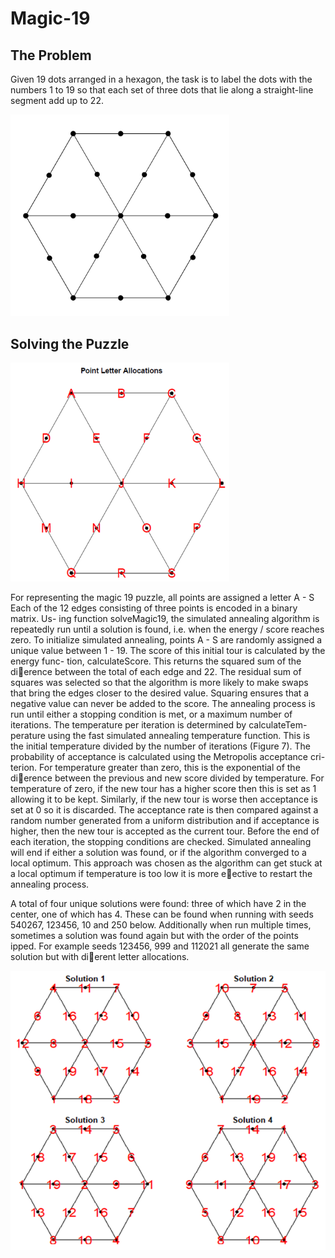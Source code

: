 # Magic-19
## The Problem
Given 19 dots arranged in a hexagon, the task is to label the dots with the numbers 1 to 19 so that each set of three dots that lie along a straight-line segment add up to 22.

<img src="https://github.com/TomMakesThings/Magic-19/blob/assets/Images/Hexagon.png" width=350>

## Solving the Puzzle



<img src="https://github.com/TomMakesThings/Magic-19/blob/assets/Images/Hexagon-Alphabet.png" width=350>

For representing the magic 19 puzzle, all points are assigned a letter A - S Each of the 12 edges consisting of three points is encoded in a binary matrix. Us-
ing function solveMagic19, the simulated annealing algorithm is repeatedly run until
a solution is found, i.e. when the energy / score reaches zero.
To initialize simulated annealing, points A - S are randomly assigned a unique
value between 1 - 19. The score of this initial tour is calculated by the energy func-
tion, calculateScore. This returns the squared sum of the dierence between the total
of each edge and 22. The residual sum of squares was selected so that the algorithm is
more likely to make swaps that bring the edges closer to the desired value. Squaring
ensures that a negative value can never be added to the score.
The annealing process is run until either a stopping condition is met, or a maximum
number of iterations. The temperature per iteration is determined by calculateTem-
perature using the fast simulated annealing temperature function. This is the initial
temperature divided by the number of iterations (Figure 7).
The probability of acceptance is calculated using the Metropolis acceptance cri-
terion. For temperature greater than zero, this is the exponential of the dierence
between the previous and new score divided by temperature. For temperature of zero,
if the new tour has a higher score then this is set as 1 allowing it to be kept. Similarly, if the new tour is worse then acceptance is set at 0 so it is discarded. The acceptance
rate is then compared against a random number generated from a uniform distribution
and if acceptance is higher, then the new tour is accepted as the current tour.
Before the end of each iteration, the stopping conditions are checked. Simulated
annealing will end if either a solution was found, or if the algorithm converged to a
local optimum. This approach was chosen as the algorithm can get stuck at a local
optimum if temperature is too low it is more eective to restart the annealing process.

A total of four unique solutions were found: three of which have 2 in the center, one of
which has 4. These can be found when running with seeds 540267, 123456, 10 and 250 below.
Additionally when run multiple times, sometimes a solution was found again but with the
order of the points 
ipped. For example seeds 123456, 999 and 112021 all generate the same
solution but with dierent letter allocations.

<img src="https://github.com/TomMakesThings/Magic-19/blob/assets/Images/Hexagon-Solutions.png" width=600>
